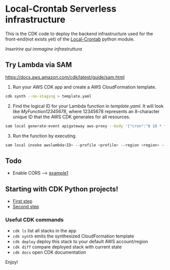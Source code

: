 # Local-Crontab Serverless infrastructure
This is the CDK code to deploy the backend infrastructure used for the front-end(not exists yet) of the [Local-Crontab](https://github.com/Sonic0/local-crontab) python module.  

_Inseririre qui immagine infrastruttura_

## Try Lambda via SAM
https://docs.aws.amazon.com/cdk/latest/guide/sam.html

1. Run your AWS CDK app and create a AWS CloudFormation template.
```bash
cdk synth --no-staging > template.yaml
```
2. Find the logical ID for your Lambda function in _template.yaml_. It will look like _MyFunction12345678_, where 12345678 represents an 8-character unique ID that the AWS CDK generates for all resources. 
```bash
sam local generate-event apigateway aws-proxy --body '{"cron":"0 10 * * *", "timezone":"America/Denver"}' --stage v1 --method POST --path utc-converter --resource None > apigateway-event-example.json
```
3. Run the function by executing.
```bash
sam local invoke awslambda<ID> --profile <profile> --region <region> --event apigateway-event-example.json --debug
```

## Todo
- Enable CORS --> [example1](https://github.com/aws-samples/aws-cdk-examples/blob/master/python/api-cors-lambda/app.py)


## Starting with CDK Python projects!

- [First step](https://docs.aws.amazon.com/cdk/latest/guide/work-with-cdk-python.html)
- [Second step](https://docs.aws.amazon.com/cdk/latest/guide/core_concepts.html)

###  Useful CDK commands

 * `cdk ls`          list all stacks in the app
 * `cdk synth`       emits the synthesized CloudFormation template
 * `cdk deploy`      deploy this stack to your default AWS account/region
 * `cdk diff`        compare deployed stack with current state
 * `cdk docs`        open CDK documentation

Enjoy!
